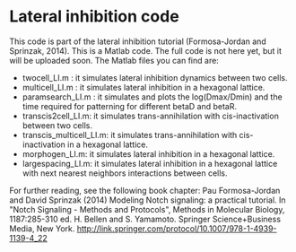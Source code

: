 Lateral inhibition code
=======================

This code is part of the lateral inhibition tutorial (Formosa-Jordan and Sprinzak, 2014). This is a Matlab code. The full code is not here yet, but it will be uploaded soon. The Matlab files you can find are:

- twocell_LI.m : it simulates lateral inhibition dynamics between two cells.
- multicell_LI.m : it simulates lateral inhibition in a hexagonal lattice. 
- paramsearch_LI.m : it simulates and plots the log(Dmax/Dmin) and the time required for patterning for different betaD and betaR.
- transcis2cell_LI.m: it simulates trans-annihilation with cis-inactivation between two cells.
- transcis_multicell_LI.m: it simulates trans-annihilation with cis-inactivation in a hexagonal lattice.
- morphogen_LI.m:  it simulates lateral inhibition in a hexagonal lattice.
- largespacing_LI.m: it simulates lateral inhibition in a hexagonal lattice with  next nearest neighbors interactions between cells.

For further reading, see the following book chapter: Pau Formosa-Jordan and David Sprinzak (2014) Modeling Notch signaling: a practical tutorial.  In "Notch Signaling - Methods and Protocols", Methods in Molecular Biology, 1187:285-310 ed. H. Bellen and S. Yamamoto. Springer Science+Business Media, New York. http://link.springer.com/protocol/10.1007/978-1-4939-1139-4_22



